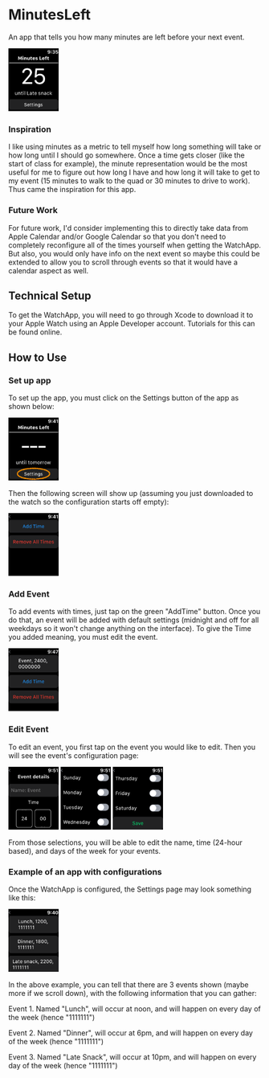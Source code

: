 # MinutesLeft
An app that tells you how many minutes are left before your next event.

<img src="Images/WatchDesign.png" width=100>

### Inspiration
I like using minutes as a metric to tell myself how long something will take or how long until I should go somewhere. Once a time gets closer (like the start of class for example), the minute representation would be the most useful for me to figure out how long I have and how long it will take to get to my event (15 minutes to walk to the quad or 30 minutes to drive to work). Thus came the inspiration for this app. 

### Future Work
For future work, I'd consider implementing this to directly take data from Apple Calendar and/or Google Calendar so that you don't need to completely reconfigure all of the times yourself when getting the WatchApp. But also, you would only have info on the next event so maybe this could be extended to allow you to scroll through events so that it would have a calendar aspect as well.

## Technical Setup
To get the WatchApp, you will need to go through Xcode to download it to your Apple Watch using an Apple Developer account. Tutorials for this can be found online.

## How to Use
### Set up app
To set up the app, you must click on the Settings button of the app as shown below:

<img src="Images/UnconfiguredWatchApp.png" width=100>

Then the following screen will show up (assuming you just downloaded to the watch so the configuration starts off empty):

<img src="Images/EmptySettingsPage.png" width=100>

### Add Event
To add events with times, just tap on the green "AddTime" button.
Once you do that, an event will be added with default settings (midnight and off for all weekdays so it won't change anything on the interface). To give the Time you added meaning, you must edit the event.

<img src="Images/AddedEvent.png" width=100>

### Edit Event
To edit an event, you first tap on the event you would like to edit. Then you will see the event's configuration page:

<img src="Images/EditEvent1.png" width=100>
<img src="Images/EditEvent2.png" width=100>
<img src="Images/EditEvent3.png" width=100>

From those selections, you will be able to edit the name, time (24-hour based), and days of the week for your events.

### Example of an app with configurations
Once the WatchApp is configured, the Settings page may look something like this:

<img src="Images/SettingsPage.png" width=100>

In the above example, you can tell that there are 3 events shown (maybe more if we scroll down), with the following information that you can gather:

Event 1. Named "Lunch", will occur at noon, and will happen on every day of the week (hence "1111111")

Event 2. Named "Dinner", will occur at 6pm, and will happen on every day of the week (hence "1111111")

Event 3. Named "Late Snack", will occur at 10pm, and will happen on every day of the week (hence "1111111")

